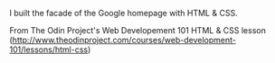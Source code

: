 I built the facade of the Google homepage with HTML & CSS.

From The Odin Project's Web Developement 101 HTML & CSS lesson (http://www.theodinproject.com/courses/web-development-101/lessons/html-css)
